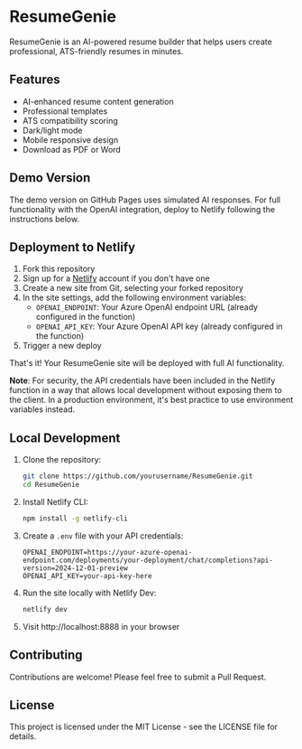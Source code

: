 # ResumeGenie

ResumeGenie is an AI-powered resume builder that helps users create professional, ATS-friendly resumes in minutes.

## Features

- AI-enhanced resume content generation
- Professional templates
- ATS compatibility scoring
- Dark/light mode
- Mobile responsive design
- Download as PDF or Word

## Demo Version

The demo version on GitHub Pages uses simulated AI responses. For full functionality with the OpenAI integration, deploy to Netlify following the instructions below.

## Deployment to Netlify

1. Fork this repository
2. Sign up for a [Netlify](https://www.netlify.com/) account if you don't have one
3. Create a new site from Git, selecting your forked repository
4. In the site settings, add the following environment variables:
   - `OPENAI_ENDPOINT`: Your Azure OpenAI endpoint URL (already configured in the function)
   - `OPENAI_API_KEY`: Your Azure OpenAI API key (already configured in the function)
5. Trigger a new deploy

That's it! Your ResumeGenie site will be deployed with full AI functionality.

**Note**: For security, the API credentials have been included in the Netlify function in a way that allows local development without exposing them to the client. In a production environment, it's best practice to use environment variables instead.

## Local Development

1. Clone the repository:
   ```bash
   git clone https://github.com/yourusername/ResumeGenie.git
   cd ResumeGenie
   ```

2. Install Netlify CLI:
   ```bash
   npm install -g netlify-cli
   ```

3. Create a `.env` file with your API credentials:
   ```
   OPENAI_ENDPOINT=https://your-azure-openai-endpoint.com/deployments/your-deployment/chat/completions?api-version=2024-12-01-preview
   OPENAI_API_KEY=your-api-key-here
   ```

4. Run the site locally with Netlify Dev:
   ```bash
   netlify dev
   ```

5. Visit http://localhost:8888 in your browser

## Contributing

Contributions are welcome! Please feel free to submit a Pull Request.

## License

This project is licensed under the MIT License - see the LICENSE file for details.
